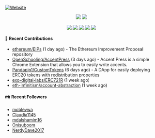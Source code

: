 [![Website](https://img.shields.io/badge/Website-pandapip1.com-9c7?style=for-the-badge&)](https://pandapip1.com)

<p align="center">
  <img src="https://github-readme-stats.vercel.app/api?username=Pandapip1&show_icons=true&count_private=true" />
  <img src="https://github-readme-stats.vercel.app/api/wakatime?username=Pandapip1" />
</p>
<p align="center">
  <a href="https://github.com/ethereum/EIPs">
    <img align="center" src="https://github-readme-stats.vercel.app/api/pin/?username=ethereum&repo=EIPs" />
  </a>
  <a href="https://github.com/Pandapip1/hclustering">
    <img align="center" src="https://github-readme-stats.vercel.app/api/pin/?username=Pandapip1&repo=hclustering" />
  </a>
  <a href="https://github.com/Pandapip1/jekyll-label-action">
    <img align="center" src="https://github-readme-stats.vercel.app/api/pin/?username=Pandapip1&repo=jekyll-label-action" />
  </a>
  <a href="https://github.com/Pandapip1/mineflayer-swarm">
    <img align="center" src="https://github-readme-stats.vercel.app/api/pin/?username=Pandapip1&repo=mineflayer-swarm" />
  </a>
  <a href="https://github.com/OpenSchooling/AccentPress">
    <img align="center" src="https://github-readme-stats.vercel.app/api/pin/?username=OpenSchooling&repo=AccentPress" />
  </a>
</p>

#### 🌱 Recent Contributions

- [ethereum/EIPs](https://github.com/ethereum/EIPs) (1 day ago) - The Ethereum Improvement Proposal repository
- [OpenSchooling/AccentPress](https://github.com/OpenSchooling/AccentPress) (3 days ago) - Accent Press is a simple Chrome Extension that allows you to easily write accents.
- [Pandapip1/CustomTokens](https://github.com/Pandapip1/CustomTokens) (6 days ago) - A DApp for easily deploying ERC20 tokens with redistribution properties
- [exo-digital-labs/ERC721R](https://github.com/exo-digital-labs/ERC721R) (1 week ago)
- [eth-infinitism/account-abstraction](https://github.com/eth-infinitism/account-abstraction) (1 week ago)

#### 👪  Recent Followers

- [mobleywa](https://github.com/mobleywa)
- [Claudia1145](https://github.com/Claudia1145)
- [mdalshamim16](https://github.com/mdalshamim16)
- [Onisuboom](https://github.com/Onisuboom)
- [NerdyDave2017](https://github.com/NerdyDave2017)


